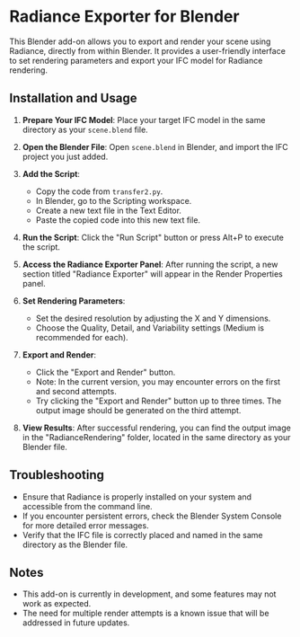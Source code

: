 # Radiance Exporter for Blender

This Blender add-on allows you to export and render your scene using Radiance, directly from within Blender. It provides a user-friendly interface to set rendering parameters and export your IFC model for Radiance rendering.

## Installation and Usage

1. **Prepare Your IFC Model**:
   Place your target IFC model in the same directory as your `scene.blend` file.

2. **Open the Blender File**:
   Open `scene.blend` in Blender, and import the IFC project you just added.

3. **Add the Script**:

   - Copy the code from `transfer2.py`.
   - In Blender, go to the Scripting workspace.
   - Create a new text file in the Text Editor.
   - Paste the copied code into this new text file.

4. **Run the Script**:
   Click the "Run Script" button or press Alt+P to execute the script.

5. **Access the Radiance Exporter Panel**:
   After running the script, a new section titled "Radiance Exporter" will appear in the Render Properties panel.

6. **Set Rendering Parameters**:

   - Set the desired resolution by adjusting the X and Y dimensions.
   - Choose the Quality, Detail, and Variability settings (Medium is recommended for each).

7. **Export and Render**:

   - Click the "Export and Render" button.
   - Note: In the current version, you may encounter errors on the first and second attempts.
   - Try clicking the "Export and Render" button up to three times. The output image should be generated on the third attempt.

8. **View Results**:
   After successful rendering, you can find the output image in the "RadianceRendering" folder, located in the same directory as your Blender file.

## Troubleshooting

- Ensure that Radiance is properly installed on your system and accessible from the command line.
- If you encounter persistent errors, check the Blender System Console for more detailed error messages.
- Verify that the IFC file is correctly placed and named in the same directory as the Blender file.

## Notes

- This add-on is currently in development, and some features may not work as expected.
- The need for multiple render attempts is a known issue that will be addressed in future updates.
